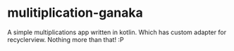 # mulitiplication-ganaka
A simple multiplications app written in kotlin.
Which has custom adapter for recyclerview.
Nothing more than that! :P 
